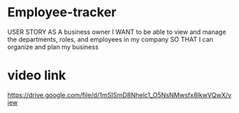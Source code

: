 # Employee-tracker

USER STORY
AS A business owner
I WANT to be able to view and manage the departments, roles, and employees in my company
SO THAT I can organize and plan my business

# video link
https://drive.google.com/file/d/1mSISmD8Nhelc1_O5NsNMwsfx8lkwVQwX/view
